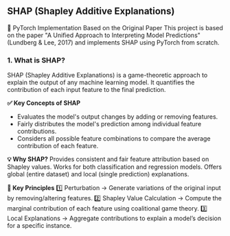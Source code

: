 ## SHAP (Shapley Additive Explanations)
📢 PyTorch Implementation Based on the Original Paper
This project is based on the paper "A Unified Approach to Interpreting Model Predictions" (Lundberg & Lee, 2017)
and implements SHAP using PyTorch from scratch.

### 1. What is SHAP?
SHAP (Shapley Additive Explanations) is a game-theoretic approach to explain the output of any machine learning model.
It quantifies the contribution of each input feature to the final prediction.

**✅ Key Concepts of SHAP**
  - Evaluates the model's output changes by adding or removing features.
  - Fairly distributes the model's prediction among individual feature contributions.
  - Considers all possible feature combinations to compare the average contribution of each feature.

**💡 Why SHAP?** <bn>
Provides consistent and fair feature attribution based on Shapley values.
Works for both classification and regression models.
Offers global (entire dataset) and local (single prediction) explanations.

**🌟 Key Principles**<bn>
1️⃣ Perturbation → Generate variations of the original input by removing/altering features.
2️⃣ Shapley Value Calculation → Compute the marginal contribution of each feature using coalitional game theory.
3️⃣ Local Explanations → Aggregate contributions to explain a model’s decision for a specific instance.
